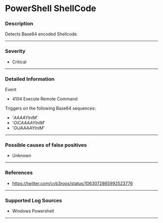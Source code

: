 # PowerShell ShellCode
### Description

Detects Base64 encoded Shellcode.

-------------------
### Severity

- Critical

-------------------

### Detailed Information

Event
  - 4104 Execute Remote Command
  
 Triggers on the following Base64 sequences:
  - '*AAAAYInlM*'
  - '*OiCAAAAYInlM*'
  - '*OiJAAAAYInlM*'

-------------------

### Possible causes of false positives

- Unknown

-------------------
### References

- https://twitter.com/cyb3rops/status/1063072865992523776

-------------------
### Supported Log Sources

- Windows Powershell

-------------------
